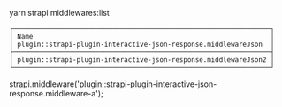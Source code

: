 yarn strapi middlewares:list

```
┌─────────────────────────────────────────────────────────────────┐
│ Name                                                            │
│ plugin::strapi-plugin-interactive-json-response.middlewareJson  │
├─────────────────────────────────────────────────────────────────┤
│ plugin::strapi-plugin-interactive-json-response.middlewareJson2 │
└─────────────────────────────────────────────────────────────────┘
```

strapi.middleware('plugin::strapi-plugin-interactive-json-response.middleware-a');
